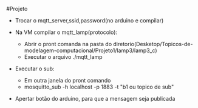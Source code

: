 #Projeto

* Trocar o mqtt_server,ssid,password(no arduino  e compilar)

* Na VM compilar o mqtt_lamp(protocolo):
  - Abrir o pront comanda na pasta do diretorio(Desketop/Topicos-de-modelagem-computacional/Projeto1/lamp3/lamp3_c)
  - Executar o arquivo ./mqtt_lamp
  
* Executar o sub:
  - Em outra janela do pront comando
  - mosquitto_sub -h localhost -p 1883 -t "b1 ou topico de sub"
  
* Apertar botão do arduino, para que a mensagem seja publicada 
  
 

 
